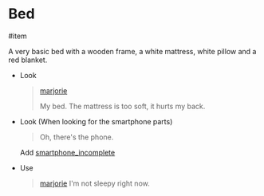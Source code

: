 # Bed

#item

A very basic bed with a wooden frame, a white mattress, white pillow and a red blanket.

- Look

  > [marjorie](characters/marjorie.md)
  >
  > My bed. The mattress is too soft, it hurts my back.

- Look (When looking for the smartphone parts)

  > Oh, there's the phone.

  Add [smartphone_incomplete](items/smartphone_incomplete.md)

- Use

  > [marjorie](characters/marjorie.md)
  > I'm not sleepy right now.
